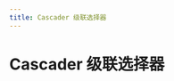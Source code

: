 ```yaml
---
title: Cascader 级联选择器
---
```

# Cascader 级联选择器 

<ClientOnly>
  <cascader-demo-cn></cascader-demo-cn>
</ClientOnly>

<cascader-attributes-cn></cascader-attributes-cn>